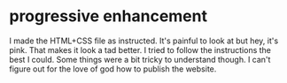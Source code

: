 # progressive enhancement
I made the HTML+CSS file as instructed. It's painful to look at but hey, it's pink. That makes it look a tad better.
I tried to follow the instructions the best I could. Some things were a bit tricky to understand though.
I can't figure out for the love of god how to publish the website.

